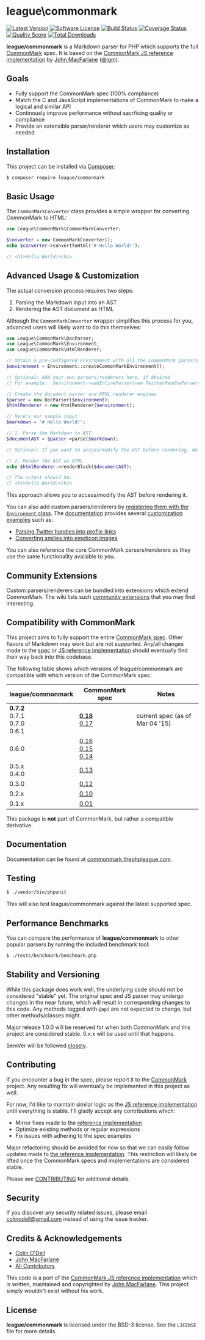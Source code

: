 # league\commonmark

[![Latest Version](https://img.shields.io/packagist/v/league/commonmark.svg?style=flat-square)](https://packagist.org/packages/league/commonmark)
[![Software License](http://img.shields.io/badge/License-BSD--3-brightgreen.svg?style=flat-square)](LICENSE)
[![Build Status](https://img.shields.io/travis/thephpleague/commonmark/master.svg?style=flat-square)](https://travis-ci.org/thephpleague/commonmark)
[![Coverage Status](https://img.shields.io/scrutinizer/coverage/g/thephpleague/commonmark.svg?style=flat-square)](https://scrutinizer-ci.com/g/thephpleague/commonmark/code-structure)
[![Quality Score](https://img.shields.io/scrutinizer/g/thephpleague/commonmark.svg?style=flat-square)](https://scrutinizer-ci.com/g/thephpleague/commonmark)
[![Total Downloads](https://img.shields.io/packagist/dt/league/commonmark.svg?style=flat-square)](https://packagist.org/packages/league/commonmark)

**league/commonmark** is a Markdown parser for PHP which supports the full [CommonMark] spec.  It is based on the [CommonMark JS reference implementation][commonmark.js] by [John MacFarlane] \([@jgm]\).

## Goals

* Fully support the CommonMark spec (100% compliance)
* Match the C and JavaScript implementations of CommonMark to make a logical and similar API
* Continously improve performance without sacrficing quality or compliance
* Provide an extensible parser/renderer which users may customize as needed

## Installation

This project can be installed via [Composer]:

``` bash
$ composer require league/commonmark
```

## Basic Usage

The `CommonMarkConverter` class provides a simple wrapper for converting CommonMark to HTML:

```php
use League\CommonMark\CommonMarkConverter;

$converter = new CommonMarkConverter();
echo $converter->convertToHtml('# Hello World!');

// <h1>Hello World!</h1>
```

## Advanced Usage & Customization

The actual conversion process requires two steps:

 1. Parsing the Markdown input into an AST
 2. Rendering the AST document as HTML

Although the `CommonMarkConverter` wrapper simplifies this process for you, advanced users will likely want to do this themselves:

```php
use League\CommonMark\DocParser;
use League\CommonMark\Environment;
use League\CommonMark\HtmlRenderer;

// Obtain a pre-configured Environment with all the CommonMark parsers/renderers ready-to-go
$environment = Environment::createCommonMarkEnvironment();

// Optional: Add your own parsers/renderers here, if desired
// For example:  $environment->addInlineParser(new TwitterHandleParser());

// Create the document parser and HTML renderer engines
$parser = new DocParser($environment);
$htmlRenderer = new HtmlRenderer($environment);

// Here's our sample input
$markdown = '# Hello World!';

// 1. Parse the Markdown to AST
$documentAST = $parser->parse($markdown);

// Optional: If you want to access/modify the AST before rendering, do it here

// 2. Render the AST as HTML
echo $htmlRenderer->renderBlock($documentAST);

// The output should be:
// <h1>Hello World!</h1>
```

This approach allows you to access/modify the AST before rendering it.

You can also add custom parsers/renderers by [registering them with the `Environment` class](http://commonmark.thephpleague.com/customization/environment/).
The [documentation][docs] provides several [customization examples][docs-examples] such as:

- [Parsing Twitter handles into profile links][docs-example-twitter]
- [Converting smilies into emoticon images][docs-example-smilies]

You can also reference the core CommonMark parsers/renderers as they use the same functionality available to you.

## Community Extensions

Custom parsers/renderers can be bundled into extensions which extend CommonMark.  The wiki lists such [community extensions](https://github.com/thephpleague/commonmark/wiki/Community-Extensions) that you may find interesting.

## Compatibility with CommonMark ##

This project aims to fully support the entire [CommonMark spec]. Other flavors of Markdown may work but are not supported.  Any/all changes made to the [spec][CommonMark spec] or [JS reference implementation][commonmark.js] should eventually find their way back into this codebase.

The following table shows which versions of league/commonmark are compatible with which version of the CommonMark spec:

<table>
    <thead>
        <tr>
            <th>league/commonmark</th>
            <th>CommonMark spec</th>
            <th>Notes</th>
        </tr>
    </thead>
    <tbody>
        <tr>
            <td><strong>0.7.2</strong><br>0.7.1<br>0.7.0<br>0.6.1</td>
            <td><strong><a href="http://spec.commonmark.org/0.18/">0.18</a></strong><br><a href="http://spec.commonmark.org/0.17/">0.17</a></td>
            <td>current spec (as of Mar 04 '15)</td>
        </tr>
        <tr>
            <td>0.6.0</td>
            <td><a href="http://spec.commonmark.org/0.16/">0.16</a><br><a href="http://spec.commonmark.org/0.15/">0.15</a><br><a href="http://spec.commonmark.org/0.14/">0.14</a></td>
            <td></td>
        </tr>
        <tr>
            <td>0.5.x<br>0.4.0</td>
            <td><a href="http://spec.commonmark.org/0.13/">0.13</a></td>
            <td></td>
        </tr>
        <tr>
            <td>0.3.0</td>
            <td><a href="http://spec.commonmark.org/0.12/">0.12</a></td>
            <td></td>
        </tr>
        <tr>
            <td>0.2.x</td>
            <td><a href="http://spec.commonmark.org/0.10/">0.10</a></td>
            <td></td>
        </tr>
        <tr>
            <td>0.1.x</td>
            <td><a href="https://github.com/jgm/CommonMark/blob/2cf0750a7a507eded4cf3c9a48fd1f924d0ce538/spec.txt">0.01</a></td>
            <td></td>
        </tr>
    </tbody>
</table>

This package is **not** part of CommonMark, but rather a compatible derivative.

## Documentation

Documentation can be found at [commonmark.thephpleague.com][docs].

## Testing

``` bash
$ ./vendor/bin/phpunit
```

This will also test league/commonmark against the latest supported spec.

## Performance Benchmarks

You can compare the performance of **league/commonmark** to other popular parsers by running the included benchmark tool:
 
``` bash
$ ./tests/benchmark/benchmark.php
```

## Stability and Versioning

While this package does work well, the underlying code should not be considered "stable" yet.  The original spec and JS parser may undergo changes in the near future, which will result in corresponding changes to this code.  Any methods tagged with `@api` are not expected to change, but other methods/classes might.

Major release 1.0.0 will be reserved for when both CommonMark and this project are considered stable. 0.x.x will be used until that happens.

SemVer will be followed [closely](http://semver.org/).

## Contributing

If you encounter a bug in the spec, please report it to the [CommonMark] project.  Any resulting fix will eventually be implemented in this project as well.

For now, I'd like to maintain similar logic as the [JS reference implementation][commonmark.js] until everything is stable.  I'll gladly accept any contributions which:

 * Mirror fixes made to the [reference implementation][commonmark.js]
 * Optimize existing methods or regular expressions
 * Fix issues with adhering to the spec examples

Major refactoring should be avoided for now so that we can easily follow updates made to [the reference implementation][commonmark.js].  This restriction will likely be lifted once the CommonMark specs and implementations are considered stable.

Please see [CONTRIBUTING](https://github.com/thephpleague/commonmark/blob/master/CONTRIBUTING.md) for additional details.

## Security

If you discover any security related issues, please email colinodell@gmail.com instead of using the issue tracker.

## Credits & Acknowledgements

- [Colin O'Dell][@colinodell]
- [John MacFarlane][@jgm]
- [All Contributors]

This code is a port of the [CommonMark JS reference implementation][commonmark.js] which is written, maintained and copyrighted by [John MacFarlane].  This project simply wouldn't exist without his work.

## License ##

**league/commonmark** is licensed under the BSD-3 license.  See the `LICENSE` file for more details.

[CommonMark]: http://commonmark.org/
[CommonMark spec]: http://spec.commonmark.org/
[commonmark.js]: https://github.com/jgm/commonmark.js
[John MacFarlane]: http://johnmacfarlane.net
[docs]: http://commonmark.thephpleague.com/
[docs-examples]: http://commonmark.thephpleague.com/customization/overview/#examples
[docs-example-twitter]: http://commonmark.thephpleague.com/customization/inline-parsing#example-1---twitter-handles
[docs-example-smilies]: http://commonmark.thephpleague.com/customization/inline-parsing#example-2---emoticons
[All Contributors]: https://github.com/thephpleague/commonmark/contributors
[@colinodell]: https://github.com/colinodell
[@jgm]: https://github.com/jgm
[jgm/stmd]: https://github.com/jgm/stmd
[Composer]: https://getcomposer.org/
